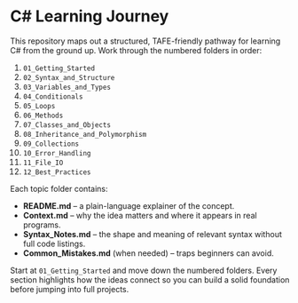 # C# Learning Journey

This repository maps out a structured, TAFE-friendly pathway for learning C# from the ground up. Work through the numbered folders in order:

1. `01_Getting_Started`
2. `02_Syntax_and_Structure`
3. `03_Variables_and_Types`
4. `04_Conditionals`
5. `05_Loops`
6. `06_Methods`
7. `07_Classes_and_Objects`
8. `08_Inheritance_and_Polymorphism`
9. `09_Collections`
10. `10_Error_Handling`
11. `11_File_IO`
12. `12_Best_Practices`

Each topic folder contains:

- **README.md** – a plain-language explainer of the concept.
- **Context.md** – why the idea matters and where it appears in real programs.
- **Syntax_Notes.md** – the shape and meaning of relevant syntax without full code listings.
- **Common_Mistakes.md** (when needed) – traps beginners can avoid.

Start at `01_Getting_Started` and move down the numbered folders. Every section highlights how the ideas connect so you can build a solid foundation before jumping into full projects.
